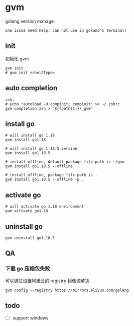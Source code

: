 # gvm

golang version manage

`one issue need help: can not use in goland's terminal!`

## init

初始化 gvm
```shell
gvm init
# gvm init <shellType>
```

## auto completion

```shell
zsh:
# echo "autoload -U compinit; compinit" >> ~/.zshrc
gvm completion zsh > "${fpath[1]}/_gvm"
```

## install go

```shell
# will install go 1.18
gvm install go1.18

# will install go 1.18.5 version
gvm install go1.18.5

# install offline, default package file path is ~/gvm
gvm install go1.18.5 --offline

# install offline, package file path is .
gvm install go1.18.5 --offline -p .
```

## activate go

```shell
# will activate go 1.18 environment
gvm activate go1.18
```

## uninstall go

```shell
gvm uninstall go1.18.5
```

## QA

### 下载 go 压缩包失败

可以通过设置阿里云的 registry 镜像源解决
```shell
gvm config --registry https://mirrors.aliyun.com/golang
```

## todo

- [ ] support windows